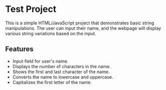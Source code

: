 # Test Project

This is a simple HTML/JavaScript project that demonstrates basic string manipulations. The user can input their name, and the webpage will display various string variations based on the input.

## Features

- Input field for user's name.
- Displays the number of characters in the name.
- Shows the first and last character of the name.
- Converts the name to lowercase and uppercase.
- Capitalizes the first letter of the name.
